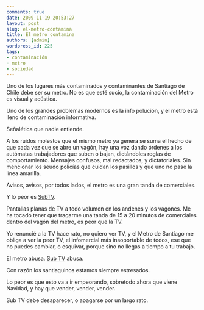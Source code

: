 ```yaml
---
comments: true
date: 2009-11-19 20:53:27
layout: post
slug: el-metro-contamina
title: El metro contamina
authors: [admin]
wordpress_id: 225
tags:
- contaminación
- metro
- sociedad
---
```


Uno de los lugares más contaminados y contaminantes de Santiago de Chile debe ser su metro. No es que esté sucio, la contaminación del Metro es visual y acústica.

Uno de los grandes problemas modernos es la info polución, y el metro está lleno de contaminación informativa.

Señalética que nadie entiende.

A los ruidos molestos que el mismo metro ya genera se suma el hecho de que cada vez que se abre un vagón, hay una voz dando órdenes a los autómatas trabajadores que suben o bajan, dictándoles reglas de comportamiento. Mensajes confusos, mal redactados, y dictatoriales. Sin mencionar los seudo policías que cuidan los pasillos y que uno no pase la linea amarilla.

Avisos, avisos, por todos lados, el metro es una gran tanda de comerciales.

Y lo peor es [SubTV](http://www.subtv.cl/).

Pantallas planas de TV a todo volumen en los andenes y los vagones. Me ha tocado tener que tragarme una tanda de 15 a 20 minutos de comerciales dentro del vagón del metro, es peor que la TV.

Yo renuncié a la TV hace rato, no quiero ver TV, y el Metro de Santiago me obliga a ver la peor TV, el infomercial más insoportable de todos, ese que no puedes cambiar, o esquivar, porque sino no llegas a tiempo a tu trabajo.

El metro abusa. [Sub TV](http://www.subtv.cl/) abusa.

Con razón los santiaguinos estamos siempre estresados.

Lo peor es que esto va a ir empeorando, sobretodo ahora que viene Navidad, y hay que vender, vender, vender.

Sub TV debe desaparecer, o apagarse por un largo rato.



